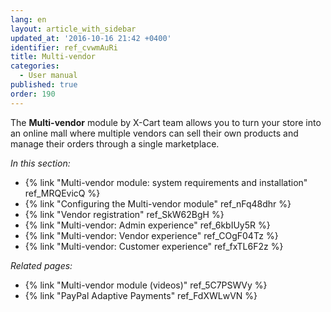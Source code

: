 ```yaml
---
lang: en
layout: article_with_sidebar
updated_at: '2016-10-16 21:42 +0400'
identifier: ref_cvwmAuRi
title: Multi-vendor
categories:
  - User manual
published: true
order: 190
---
```



The **Multi-vendor** module by X-Cart team allows you to turn your store into an online mall where multiple vendors can sell their own products and manage their orders through a single marketplace.

_In this section:_

*   {% link "Multi-vendor module: system requirements and installation" ref_MRQEvicQ %}
*   {% link "Configuring the Multi-vendor module" ref_nFq48dhr %}
*   {% link "Vendor registration" ref_SkW62BgH %}
*   {% link "Multi-vendor: Admin experience" ref_6kbIUy5R %}
*   {% link "Multi-vendor: Vendor experience" ref_COgF04Tz %}
*   {% link "Multi-vendor: Customer experience" ref_fxTL6F2z %}

_Related pages:_

*   {% link "Multi-vendor module (videos)" ref_5C7PSWVy %}
*   {% link "PayPal Adaptive Payments" ref_FdXWLwVN %}
